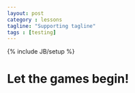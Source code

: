 ```yaml
---
layout: post
category : lessons
tagline: "Supporting tagline"
tags : [testing]
---
```

{% include JB/setup %}

<script>
$( "#ajaxcontent" ).load( "http://ncdesigns-studio.com/pages.html #ajaxcontent" );
</script>
<main class="flex-container">
<h1 class="flex-item">
	Let the games begin!
</h1>
<div class="flex-item" id="ajaxcontent">
</div>
</main>